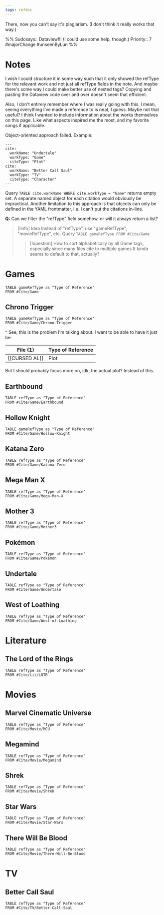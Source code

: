 ```yaml
---
tags: refdoc
---
```


There, now you can't say it's plagiarism. (I don't think it really works that way.)

%%
Sudosays:: Dataview!!! (I could use some help, though.)
Priority:: 7
#majorChange #unseenByLun 
%%

# Notes
I wish I could structure it in some way such that it only showed the refType for the relevant work and not just all refType fields in the note. And maybe there's some way I could make better use of nested tags? Copying and pasting the Dataview code over and over doesn't seem that efficient.

Also, I don't entirely remember where I was really going with this. I mean, seeing everything I've made a reference to is neat, I guess. Maybe not that useful? I think I wanted to include information about the works themselves on this page. Like what aspects inspired me the most, and my favorite songs if applicable.

Object-oriented approach failed. Example:
```
---
cite:
  workName: "Undertale"
  workType: "Game"
  citeType: "Plot"
cite:
  workName: "Better Call Saul"
  workType: "TV"
  citeType: "Character"
---
```
Query  ``TABLE cite.workName WHERE cite.workType = "Game"`` returns empty set. A separate named object for each citation would obviously be impractical. Another limitation to this approach is that objects can only be defined in the YAML frontmatter, i.e. I can't put the citations in-line.

**Q:** Can we filter the "refType" field somehow, or will it always return a list?

>[!info] Idea
>Instead of "refType", use "gameRefType", "movieRefType", etc.
>Query ``TABLE gameRefType FROM #Cite/Game``
>>[!question] How to sort alphabetically by all Game tags, especially since many files cite to multiple games
>>It *kinda* seems to default to that, actually?

# Games

```dataview
TABLE gameRefType as "Type of Reference"
FROM #Cite/Game 
```

## Chrono Trigger
```dataview
TABLE gameRefType as "Type of Reference"
FROM #Cite/Game/Chrono-Trigger 
```
\^ See, this is the problem I'm talking about. I want to be able to have it just be:

| File (1) | Type of Reference |
|---------|---------------------|
| [[CURSED AL]] | Plot |

But I should probably focus more on, idk, the actual plot? Instead of this.

## Earthbound
```dataview
TABLE refType as "Type of Reference"
FROM #Cite/Game/Earthbound 
```
## Hollow Knight
```dataview
TABLE gameRefType as "Type of Reference"
FROM #Cite/Game/Hollow-Knight 
```

## Katana Zero
```dataview
TABLE refType as "Type of Reference"
FROM #Cite/Game/Katana-Zero 
```

## Mega Man X
```dataview
TABLE refType as "Type of Reference"
FROM #Cite/Game/Mega-Man-X 
```
## Mother 3
```dataview
TABLE refType as "Type of Reference"
FROM #Cite/Game/Mother3 
```

## Pokémon
```dataview
TABLE refType as "Type of Reference"
FROM #Cite/Game/Pokémon 
```

## Undertale
```dataview
TABLE refType as "Type of Reference"
FROM #Cite/Game/Undertale 
```

## West of Loathing
```dataview
TABLE refType as "Type of Reference"
FROM #Cite/Game/West-of-Loathing 
```

# Literature

## The Lord of the Rings

```dataview
TABLE refType as "Type of Reference"
FROM #Cite/Lit/LOTR 
```
# Movies

## Marvel Cinematic Universe
```dataview
TABLE refType as "Type of Reference"
FROM #Cite/Movie/MCU 
```

## Megamind
```dataview
TABLE refType as "Type of Reference"
FROM #Cite/Movie/Megamind 
```

## Shrek
```dataview
TABLE refType as "Type of Reference"
FROM #Cite/Movie/Shrek  
```

## Star Wars
```dataview
TABLE refType as "Type of Reference"
FROM #Cite/Movie/Star-Wars  
```

## There Will Be Blood
```dataview
TABLE refType as "Type of Reference"
FROM #Cite/Movie/There-Will-Be-Blood  
```

# TV
## Better Call Saul
```dataview
TABLE refType as "Type of Reference"
FROM #Cite/TV/Better-Call-Saul 
```
